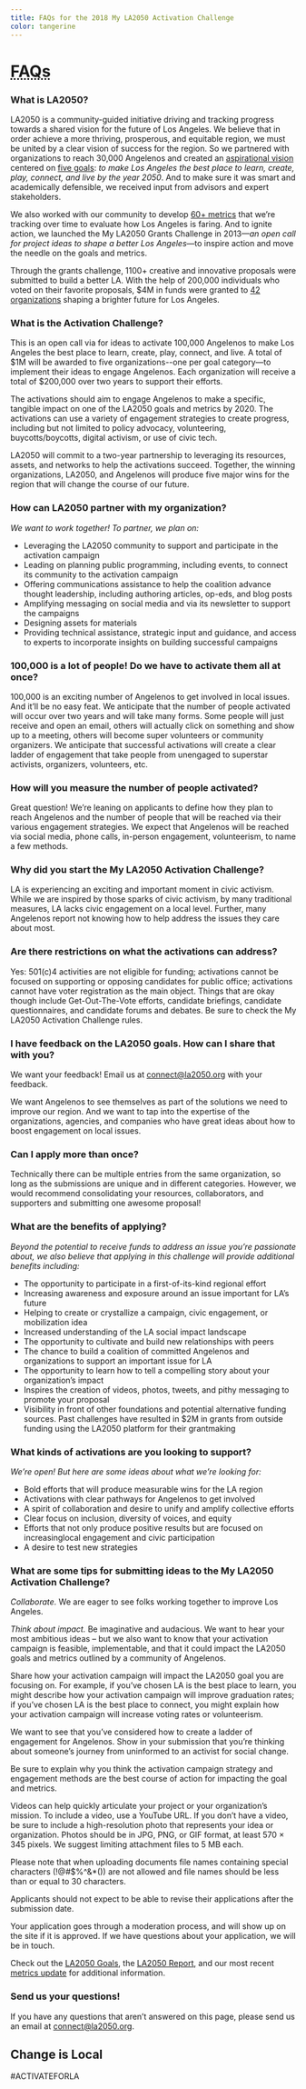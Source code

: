 ```yaml
---
title: FAQs for the 2018 My LA2050 Activation Challenge
color: tangerine
---
```


<h1><abbr title="Frequently Asked Questions">FAQs</abbr></h1>

### What is LA2050?

LA2050 is a community-guided initiative driving and tracking progress towards a shared vision for the future of Los Angeles. We believe that in order achieve a more thriving, prosperous, and equitable region, we must be united by a clear vision of success for the region. So we partnered with organizations to reach 30,000 Angelenos and created an [aspirational vision](https://la2050.s3-us-west-1.amazonaws.com/reports/1/pdfs/vision_for_a_successful_los_angeles.pdf?1441226432) centered on [five goals](https://la2050.org/goals): _to make Los Angeles the best place to learn, create, play, connect, and live by the year 2050_. And to make sure it was smart and academically defensible, we received input from advisors and expert stakeholders.

We also worked with our community to develop [60+ metrics](https://www.la2050.org/metrics) that we’re tracking over time to evaluate how Los Angeles is faring. And to ignite action, we launched the My LA2050 Grants Challenge in 2013—_an open call for project ideas to shape a better Los Angeles_—to inspire action and move the needle on the goals and metrics.

Through the grants challenge, 1100+ creative and innovative proposals were submitted to build a better LA. With the help of 200,000 individuals who voted on their favorite proposals, $4M in funds were granted to [42 organizations](https://la2050.org/grantees) shaping a brighter future for Los Angeles.

<!--
You can read about [vision, goals, and the metrics](https://la2050.s3-us-west-1.amazonaws.com/reports/1/pdfs/vision_for_a_successful_los_angeles.pdf?1441226432) we’re using to track progress. Our website also includes information about our [goals](https://la2050.org/goals) and [metrics](https://la2050.org/metrics).
-->

<!--
LA2050 is a community-guided initiative driving and tracking progress toward a shared vision for the future of Los Angeles. With the support of 30,000 Angelenos we’ve outlined an [aspirational vision](https://la2050.s3-us-west-1.amazonaws.com/reports/1/pdfs/vision_for_a_successful_los_angeles.pdf?1441226432) centered on [five goals](https://la2050.org/goals): to make Los Angeles the best place to learn, create, play, connect, and live by the year 2050. We’re also tracking our progress by evaluating [60+ metrics](https://www.la2050.org/metrics) over time that assess how Los Angeles is faring.

In 2013, we launched our first signature program, the My LA2050 Grants Challenge, to inspire action and move the needle on the goals and metrics. Through the grants challenge, 1100+ creative and innovative proposals were submitted to build a better LA. With the help of 200,000 individuals who voted on their favorite proposals, $4M in funds were granted to [42 organizations](https://la2050.org/grantees) shaping a brighter future for Los Angeles.

And now we want your help to take all of this work to the next level! We want you to help us answer: how can we engage 100,000 Angelenos to make measurable progress towards achieving our shared vision?

-->

### What is the Activation Challenge?

This is an open call via for ideas to activate 100,000 Angelenos to make Los Angeles the best place to learn, create, play, connect, and live. A total of $1M will be awarded to five organizations--one per goal category—to implement their ideas to engage Angelenos. Each organization will receive a total of $200,000 over two years to support their efforts.

The activations should aim to engage Angelenos to make a specific, tangible impact on one of the LA2050 goals and metrics by 2020. The activations can use a variety of engagement strategies to create progress, including but not limited to policy advocacy, volunteering, buycotts/boycotts, digital activism, or use of civic tech.

LA2050 will commit to a two-year partnership to leveraging its resources, assets, and networks to help the activations succeed. Together, the winning organizations, LA2050, and Angelenos will produce five major wins for the region that will change the course of our future.

### How can LA2050 partner with my organization?

_We want to work together! To partner, we plan on:_

* Leveraging the LA2050 community to support and participate in the activation campaign
* Leading on planning public programming, including events, to connect its community to the activation campaign
* Offering communications assistance to help the coalition advance thought leadership, including authoring articles, op-eds, and blog posts
* Amplifying messaging on social media and via its newsletter to support the campaigns
* Designing assets for materials
* Providing technical assistance, strategic input and guidance, and access to experts to incorporate insights on building successful campaigns

### 100,000 is a lot of people! Do we have to activate them all at once?

100,000 is an exciting number of Angelenos to get involved in local issues. And it’ll be no easy feat. We anticipate that the number of people activated will occur over two years and will take many forms. Some people will just receive and open an email, others will actually click on something and show up to a meeting, others will become super volunteers or community organizers. We anticipate that successful activations will create a clear ladder of engagement that take people from unengaged to superstar activists, organizers, volunteers, etc.

### How will you measure the number of people activated?

Great question! We’re leaning on applicants to define how they plan to reach Angelenos and the number of people that will be reached via their various engagement strategies. We expect that Angelenos will be reached via social media, phone calls, in-person engagement, volunteerism, to name a few methods.

### Why did you start the My LA2050 Activation Challenge?

LA is experiencing an exciting and important moment in civic activism. While we are inspired by those sparks of civic activism, by many traditional measures, LA lacks civic engagement on a local level. Further, many Angelenos report not knowing how to help address the issues they care about most.

### Are there restrictions on what the activations can address?

Yes: 501(c)4 activities are not eligible for funding; activations cannot be focused on supporting or opposing candidates for public office; activations cannot have voter registration as the main object. Things that are okay though include Get-Out-The-Vote efforts, candidate briefings, candidate questionnaires, and candidate forums and debates. Be sure to check the My LA2050 Activation Challenge rules.

### I have feedback on the LA2050 goals. How can I share that with you? 

We want your feedback! Email us at [connect@la2050.org](mailto:connect@la2050.org) with your feedback.

We want Angelenos to see themselves as part of the solutions we need to improve our region. And we want to tap into the expertise of the organizations, agencies, and companies who have great ideas about how to boost engagement on local issues.

### Can I apply more than once?

Technically there can be multiple entries from the same organization, so long as the submissions are unique and in different categories. However, we would recommend consolidating your resources, collaborators, and supporters and submitting one awesome proposal!

### What are the benefits of applying?

_Beyond the potential to receive funds to address an issue you’re passionate about, we also believe that applying in this challenge will provide additional benefits including:_

* The opportunity to participate in a first-of-its-kind regional effort
* Increasing awareness and exposure around an issue important for LA’s future
* Helping to create or crystallize a campaign, civic engagement, or mobilization idea
* Increased understanding of the LA social impact landscape
* The opportunity to cultivate and build new relationships with peers
* The chance to build a coalition of committed Angelenos and organizations to support an important issue for LA
* The opportunity to learn how to tell a compelling story about your organization’s impact
* Inspires the creation of videos, photos, tweets, and pithy messaging to promote your proposal
* Visibility in front of other foundations and potential alternative funding sources. Past challenges have resulted in $2M in grants from outside funding using the LA2050 platform for their grantmaking

### What kinds of activations are you looking to support?

_We’re open! But here are some ideas about what we’re looking for:_

* Bold efforts that will produce measurable wins for the LA region
* Activations with clear pathways for Angelenos to get involved
* A spirit of collaboration and desire to unify and amplify collective efforts
* Clear focus on inclusion, diversity of voices, and equity
* Efforts that not only produce positive results but are focused on increasinglocal engagement and civic participation
* A desire to test new strategies

### What are some tips for submitting ideas to the My LA2050 Activation Challenge?

_Collaborate._ We are eager to see folks working together to improve Los Angeles.

_Think about impact._ Be imaginative and audacious. We want to hear your most ambitious ideas – but we also want to know that your activation campaign is feasible, implementable, and that it could impact the LA2050 goals and metrics outlined by a community of Angelenos.

Share how your activation campaign will impact the LA2050 goal you are focusing on. For example, if you’ve chosen LA is the best place to learn, you might describe how your activation campaign will improve graduation rates; if you’ve chosen LA is the best place to connect, you might explain how your activation campaign will increase voting rates or volunteerism.

We want to see that you’ve considered how to create a ladder of engagement for Angelenos. Show in your submission that you’re thinking about someone’s journey from uninformed to an activist for social change.

Be sure to explain why you think the activation campaign strategy and engagement methods are the best course of action for impacting the goal and metrics.

Videos can help quickly articulate your project or your organization’s mission. To include a video, use a YouTube URL. If you don’t have a video, be sure to include a high-resolution photo that represents your idea or organization. Photos should be in JPG, PNG, or GIF format, at least 570 × 345 pixels. We suggest limiting attachment files to 5 MB each.

Please note that when uploading documents file names containing special characters (!@#$%^&\*()) are not allowed and file names should be less than or equal to 30 characters.

Applicants should not expect to be able to revise their applications after the submission date.

Your application goes through a moderation process, and will show up on the site if it is approved. If we have questions about your application, we will be in touch.

Check out the [LA2050 Goals](https://la2050.org/goals), the [LA2050 Report](https://la2050.s3-us-west-1.amazonaws.com/reports/1/pdfs/vision_for_a_successful_los_angeles.pdf?1441226432), and our most recent [metrics update](https://la2050.s3-us-west-1.amazonaws.com/reports/13/pdfs/FINALDRAFT_OCT24.pdf?1508955187) for additional information.

### Send us your questions!

If you have any questions that aren’t answered on this page, please send us an email at [connect@la2050.org](mailto:connect@la2050.org).

<section class="strawberry"><div markdown="1">

# Change is <b>L</b>oc<b>a</b>l

<p class="activate-tag">#ACTIVATEFORLA</p>

</div></section>
